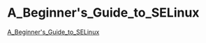 # A_Beginner's_Guide_to_SELinux
[A_Beginner's_Guide_to_SELinux](https://aiwithcloud.com/2022/09/14/a_beginners_guide_to_selinux/)